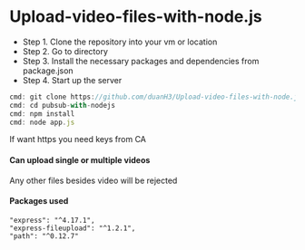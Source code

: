 Upload-video-files-with-node.js
===================================

- Step 1. Clone the repository into your vm or location
- Step 2. Go to directory
- Step 3. Install the necessary packages and dependencies from package.json
- Step 4. Start up the server


```javascript
cmd: git clone https://github.com/duanH3/Upload-video-files-with-node.js.git
cmd: cd pubsub-with-nodejs
cmd: npm install
cmd: node app.js
```
If want https you need keys from CA


#### Can upload single or multiple videos
Any other files besides video will be rejected

#### Packages used
    "express": "^4.17.1",
    "express-fileupload": "^1.2.1",
    "path": "^0.12.7"
